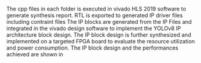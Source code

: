 The cpp files in each folder is executed in vivado HLS 2019 software to generate synthesis report.
RTL is exported to generated IP driver files including contraint files
The IP blocks are generated from the IP Files and integrated in the vivado design software to implement the YOLOv8 IP architecture block design.
The IP block design is further synthesized and implemented on a targeted FPGA board to evaluate the resource utilization and power consumption.
The IP block design and the performances achieved are shown in 
